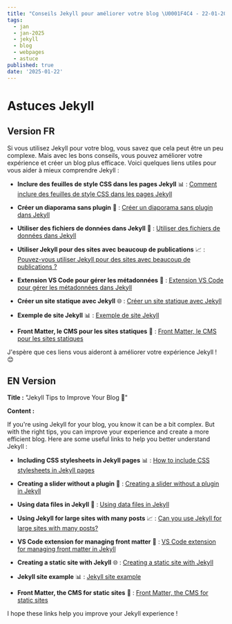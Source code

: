 ```yaml
---
title: "Conseils Jekyll pour améliorer votre blog \U0001F4C4 - 22-01-2025 - Janvier 2025 - Astuce"
tags:
  - jan
  - jan-2025
  - jekyll
  - blog
  - webpages
  - astuce
published: true
date: '2025-01-22'
---
```

# Astuces Jekyll

## Version FR

Si vous utilisez Jekyll pour votre blog, vous savez que cela peut être un peu complexe. Mais avec les bons conseils, vous pouvez améliorer votre expérience et créer un blog plus efficace. Voici quelques liens utiles pour vous aider à mieux comprendre Jekyll :

*   **Inclure des feuilles de style CSS dans les pages Jekyll** 📊 : [Comment inclure des feuilles de style CSS dans les pages Jekyll](https://stackoverflow.com/questions/32723405/including-css-stylesheets-in-jekyll-pages)
    
*   **Créer un diaporama sans plugin** 📸 : [Créer un diaporama sans plugin dans Jekyll](https://jekyllcodex.org/without-plugin/slider/)
    
*   **Utiliser des fichiers de données dans Jekyll** 📁 : [Utiliser des fichiers de données dans Jekyll](https://jekyllrb.com/docs/datafiles/)
    
*   **Utiliser Jekyll pour des sites avec beaucoup de publications** 📈 : [Pouvez-vous utiliser Jekyll pour des sites avec beaucoup de publications ?](https://talk.jekyllrb.com/t/can-i-use-jekyll-for-big-sites-with-many-posts/3660/3)
    
*   **Extension VS Code pour gérer les métadonnées** 📝 : [Extension VS Code pour gérer les métadonnées dans Jekyll](https://talk.jekyllrb.com/t/interesting-vs-code-extension-for-managing-md-front-matter/8087)
    
*   **Créer un site statique avec Jekyll** 🌐 : [Créer un site statique avec Jekyll](https://kinsta.com/fr/blog/site-statique-jekyll/)
    
*   **Exemple de site Jekyll** 📊 : [Exemple de site Jekyll](https://github.com/derekkedziora/jekyll-demo)
    
*   **Front Matter, le CMS pour les sites statiques** 📁 : [Front Matter, le CMS pour les sites statiques](https://mondary.design/2022/01/front-matter-le-cms-fonctionnant-dans-vs-code-pour-vos-sites-statiques/)
    

J'espère que ces liens vous aideront à améliorer votre expérience Jekyll ! 😊

## EN Version

**Title :** "Jekyll Tips to Improve Your Blog 📄"

**Content :**

If you're using Jekyll for your blog, you know it can be a bit complex. But with the right tips, you can improve your experience and create a more efficient blog. Here are some useful links to help you better understand Jekyll :

*   **Including CSS stylesheets in Jekyll pages** 📊 : [How to include CSS stylesheets in Jekyll pages](https://stackoverflow.com/questions/32723405/including-css-stylesheets-in-jekyll-pages)
    
*   **Creating a slider without a plugin** 📸 : [Creating a slider without a plugin in Jekyll](https://jekyllcodex.org/without-plugin/slider/)
    
*   **Using data files in Jekyll** 📁 : [Using data files in Jekyll](https://jekyllrb.com/docs/datafiles/)
    
*   **Using Jekyll for large sites with many posts** 📈 : [Can you use Jekyll for large sites with many posts?](https://talk.jekyllrb.com/t/can-i-use-jekyll-for-big-sites-with-many-posts/3660/3)
    
*   **VS Code extension for managing front matter** 📝 : [VS Code extension for managing front matter in Jekyll](https://talk.jekyllrb.com/t/interesting-vs-code-extension-for-managing-md-front-matter/8087)
    
*   **Creating a static site with Jekyll** 🌐 : [Creating a static site with Jekyll](https://kinsta.com/blog/static-site-jekyll/)
    
*   **Jekyll site example** 📊 : [Jekyll site example](https://github.com/derekkedziora/jekyll-demo)
    
*   **Front Matter, the CMS for static sites** 📁 : [Front Matter, the CMS for static sites](https://mondary.design/2022/01/front-matter-le-cms-fonctionnant-dans-vs-code-pour-vos-sites-statiques/)
    

I hope these links help you improve your Jekyll experience !
